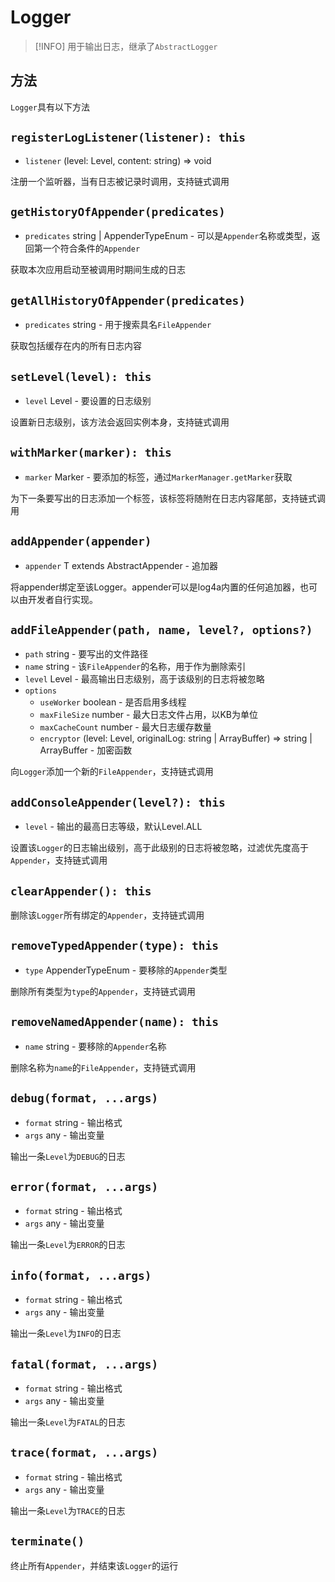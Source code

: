 # Logger

> [!INFO]
> 用于输出日志，继承了`AbstractLogger`

## 方法

`Logger`具有以下方法

## `registerLogListener(listener): this` <Badge type="tip" text="1.3.0-rc.1 +" />

- `listener` (level: Level, content: string) => void

注册一个监听器，当有日志被记录时调用，支持链式调用

## `getHistoryOfAppender(predicates)` <Badge type="tip" text="1.1.0 +" />

- `predicates` string | AppenderTypeEnum - 可以是`Appender`名称或类型，返回第一个符合条件的`Appender`

获取本次应用启动至被调用时期间生成的日志

## `getAllHistoryOfAppender(predicates)` <Badge type="tip" text="1.1.0 +" />

- `predicates` string - 用于搜索具名`FileAppender`

获取包括缓存在内的所有日志内容

## `setLevel(level): this`

- `level` Level - 要设置的日志级别

设置新日志级别，该方法会返回实例本身，支持链式调用

## `withMarker(marker): this`

- `marker` Marker - 要添加的标签，通过`MarkerManager.getMarker`获取

为下一条要写出的日志添加一个标签，该标签将随附在日志内容尾部，支持链式调用

## `addAppender(appender)`

- `appender` T extends AbstractAppender - 追加器

将appender绑定至该Logger。appender可以是log4a内置的任何追加器，也可以由开发者自行实现。

## `addFileAppender(path, name, level?, options?)`

- `path` string - 要写出的文件路径
- `name` string - 该`FileAppender`的名称，用于作为删除索引
- `level` Level - 最高输出日志级别，高于该级别的日志将被忽略
- `options`
  - `useWorker` boolean - 是否启用多线程
  - `maxFileSize` number - 最大日志文件占用，以KB为单位
  - `maxCacheCount` number - 最大日志缓存数量
  - `encryptor` (level: Level, originalLog: string | ArrayBuffer) => string | ArrayBuffer - 加密函数

向`Logger`添加一个新的`FileAppender`，支持链式调用

## `addConsoleAppender(level?): this`

- `level` - 输出的最高日志等级，默认Level.ALL

设置该`Logger`的日志输出级别，高于此级别的日志将被忽略，过滤优先度高于`Appender`，支持链式调用

## `clearAppender(): this`

删除该`Logger`所有绑定的`Appender`，支持链式调用

## `removeTypedAppender(type): this`

- `type` AppenderTypeEnum - 要移除的`Appender`类型

删除所有类型为`type`的`Appender`，支持链式调用

## `removeNamedAppender(name): this`

- `name` string - 要移除的`Appender`名称

删除名称为`name`的`FileAppender`，支持链式调用

## `debug(format, ...args)`

- `format` string - 输出格式
- `args` any - 输出变量

输出一条`Level`为`DEBUG`的日志

## `error(format, ...args)`

- `format` string - 输出格式
- `args` any - 输出变量

输出一条`Level`为`ERROR`的日志

## `info(format, ...args)`

- `format` string - 输出格式
- `args` any - 输出变量

输出一条`Level`为`INFO`的日志

## `fatal(format, ...args)`

- `format` string - 输出格式
- `args` any - 输出变量

输出一条`Level`为`FATAL`的日志

## `trace(format, ...args)`

- `format` string - 输出格式
- `args` any - 输出变量

输出一条`Level`为`TRACE`的日志

## `terminate()`

终止所有`Appender`，并结束该`Logger`的运行
